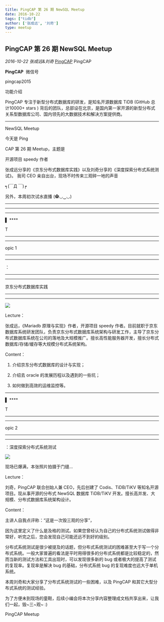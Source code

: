 ```yaml
---
title: PingCAP 第 26 期 NewSQL Meetup
date: 2016-10-22
tags: ["tidb"]
author: ['张成远', '刘奇']
type: meetup
---
```


## PingCAP 第 26 期 NewSQL Meetup

*2016-10-22* *张成远&刘奇* [PingCAP](##)
PingCAP

**PingCAP** ![]()
微信号

pingcap2015

功能介绍

PingCAP 专注于新型分布式数据库的研发，是知名开源数据库 TiDB (GitHub 总计10000+ stars ) 背后的团队，总部设在北京，是国内第一家开源的新型分布式关系型数据库公司、国内领先的大数据技术和解决方案提供商。

** **

NewSQL Meetup

今天是 Ping

CAP 第 26 期 Meetup，主题是

开源项目 speedy 作者

张成远分享的《京东分布式数据库实践》以及刘奇分享的《深度探索分布式系统测试》。
我司 CEO 亲自出台，现场不时传来三观碎一地的声音

┑(￣Д ￣)┍

另外，本周初次试水直播 (✿◡‿◡)

****

****

****
▌ ****

T

****
****

opic 1

****
****

：

****
****

京东分布式数据库实践

****

****

![](./media/meetup-f172e73b7de1f81a9e74b94231af2648.jpeg)

Lecture：

张成远，《Mariadb 原理与实现》作者，开源项目 speedy 作者。目前就职于京东数据库系统研发团队，负责京东分布式数据库系统架构与研发工作，主导了京东分布式数据库系统在公司的落地及大规模推广。擅长高性能服务器开发，擅长分布式数据库/存储/缓存等大规模分布式系统架构。

Content：

1. 介绍京东分布式数据库的设计与实现；

2. 介绍去 oracle 的发展历程以及遇到的一些坑；

3. 如何做到高效的运维监控等。

****

▌ ****

T

****
****

opic 2

****
****

：深度探索分布式系统测试

![](./media/meetup-632e56d154c86da4dedb7441dcef5b80.jpeg)

现场已爆满，本张照片拍摄于门缝...

Lecture：

刘奇，PingCAP 联合创始人兼 CEO，先后创建了 Codis、TiDB/TiKV 等知名开源项目。现从事开源的分布式 NewSQL 数据库 TiDB/TiKV 开发。擅长高并发、大规模、分布式数据库系统架构设计。

Content：

主讲人自我点评称：“这是一次毁三观的分享”，

因为这里定义了什么是及格的测试。如果您曾经认为自己的分布式系统测试做得非常好，听完之后，您会发现自己可能还远不到好的级别。

分布式系统测试是很少被提及的话题，但分布式系统测试的困难甚至大于写一个分布式系统。一般大家普遍的看法是平时用得很多的分布式系统都是比较稳定的，然而当新的测试方法和工具出现时，可以发现很多新的 bug 或者极大的提高了测试的复现率。复现率是解决 bug 的基础，分布式系统 bug 的复现难度也远大于单机系统。

本周刘奇和大家分享了分布式系统测试的一些困难，以及 PingCAP 和其它大型分布式系统的测试经验。

为了方便未到现场的童鞋，后续小编会将本次分享内容整理成文档共享出来，让我们一起，毁~三~观~ :)

PingCAP Meetup

